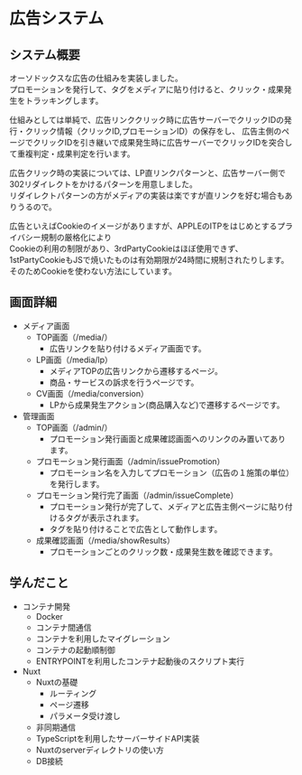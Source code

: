 # 広告システム
## システム概要
オーソドックスな広告の仕組みを実装しました。  
プロモーションを発行して、タグをメディアに貼り付けると、クリック・成果発生をトラッキングします。  
  
仕組みとしては単純で、広告リンククリック時に広告サーバーでクリックIDの発行・クリック情報（クリックID,プロモーションID）の保存をし、
広告主側のページでクリックIDを引き継いで成果発生時に広告サーバーでクリックIDを突合して重複判定・成果判定を行います。  
  
広告クリック時の実装については、LP直リンクパターンと、広告サーバー側で302リダイレクトをかけるパターンを用意しました。  
リダイレクトパターンの方がメディアの実装は楽ですが直リンクを好む場合もありうるので。
  
広告といえばCookieのイメージがありますが、APPLEのITPをはじめとするプライバシー規制の厳格化により  
Cookieの利用の制限があり、3rdPartyCookieはほぼ使用できず、1stPartyCookieもJSで焼いたものは有効期限が24時間に規制されたりします。  
そのためCookieを使わない方法にしています。
## 画面詳細
- メディア画面
  - TOP画面（/media/）
    - 広告リンクを貼り付けるメディア画面です。
  - LP画面（/media/lp）
    - メディアTOPの広告リンクから遷移するページ。
    - 商品・サービスの訴求を行うページです。
  - CV画面（/media/conversion）
    - LPから成果発生アクション(商品購入など)で遷移するページです。
- 管理画面
  - TOP画面（/admin/）
    - プロモーション発行画面と成果確認画面へのリンクのみ置いてあります。
  - プロモーション発行画面（/admin/issuePromotion）
    - プロモーション名を入力してプロモーション（広告の１施策の単位）を発行します。
  - プロモーション発行完了画面（/admin/issueComplete）
    - プロモーション発行が完了して、メディアと広告主側ページに貼り付けるタグが表示されます。
    - タグを貼り付けることで広告として動作します。
  - 成果確認画面（/media/showResults）
    - プロモーションごとのクリック数・成果発生数を確認できます。
## 学んだこと
- コンテナ開発
  - Docker
  - コンテナ間通信
  - コンテナを利用したマイグレーション
  - コンテナの起動順制御
  - ENTRYPOINTを利用したコンテナ起動後のスクリプト実行
- Nuxt
  - Nuxtの基礎
    - ルーティング
    - ページ遷移
    - パラメータ受け渡し
  - 非同期通信
  - TypeScriptを利用したサーバーサイドAPI実装
  - Nuxtのserverディレクトリの使い方
  - DB接続
